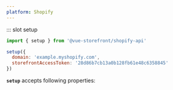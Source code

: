 ```yaml
---
platform: Shopify
---
```



<IncludeContent content-key="api-client" />

<!-- Code example for setup method -->
::: slot setup
```javascript
import { setup } from '@vue-storefront/shopify-api'

setup({
  domain: 'example.myshopify.com',
  storefrontAccessToken: '28d86b7cb13a0b128fb61e48c6358845'
})
```
**`setup`** accepts following properties:
